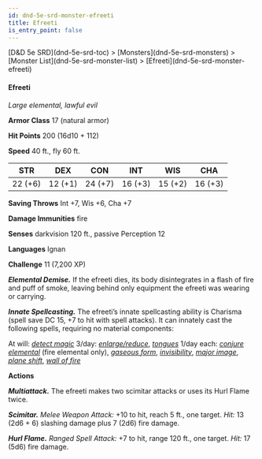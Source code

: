 ```yaml
---
id: dnd-5e-srd-monster-efreeti
title: Efreeti
is_entry_point: false
---
```


<breadcrumb>
[D&D 5e SRD](dnd-5e-srd-toc) >  [Monsters](dnd-5e-srd-monsters) > [Monster List](dnd-5e-srd-monster-list) > [Efreeti](dnd-5e-srd-monster-efreeti)
</breadcrumb>

#### Efreeti

*Large elemental, lawful evil*

**Armor Class** 17 (natural armor)

**Hit Points** 200 (16d10 + 112)

**Speed** 40 ft., fly 60 ft.

| STR     | DEX     | CON     | INT     | WIS     | CHA     |
|---------|---------|---------|---------|---------|---------|
| 22 (+6) | 12 (+1) | 24 (+7) | 16 (+3) | 15 (+2) | 16 (+3) |

**Saving Throws** Int +7, Wis +6, Cha +7

**Damage Immunities** fire

**Senses** darkvision 120 ft., passive Perception 12

**Languages** Ignan

**Challenge** 11 (7,200 XP)

***Elemental Demise.*** If the efreeti dies, its body disintegrates in a flash of fire and puff of smoke, leaving behind only equipment the efreeti was wearing or carrying.

***Innate Spellcasting.*** The efreeti’s innate spellcasting ability is Charisma (spell save DC 15, +7 to hit with spell attacks). It can innately cast the following spells, requiring no material components:

At will: [*detect magic*](dnd-5e-srd-spell-detect-magic)
3/day: [*enlarge/reduce*](dnd-5e-srd-spell-enlarge-reduce), [*tongues*](dnd-5e-srd-spell-tongues)
1/day each: [*conjure elemental*](dnd-5e-srd-spell-conjure-elemental) (fire elemental only), [*gaseous form*](dnd-5e-srd-spell-gaseous-form), [*invisibility*](dnd-5e-srd-spell-invisibility), [*major image*](dnd-5e-srd-spell-major-image), [*plane shift*](dnd-5e-srd-spell-plane-shift), [*wall of fire*](dnd-5e-srd-spell-wall-of-fire)

**Actions**

***Multiattack.*** The efreeti makes two scimitar attacks or uses its Hurl Flame twice.

***Scimitar.*** *Melee Weapon Attack:* +10 to hit, reach 5 ft., one target. *Hit:* 13 (2d6 + 6) slashing damage plus 7 (2d6) fire damage.

***Hurl Flame.*** *Ranged Spell Attack:* +7 to hit, range 120 ft., one target. *Hit:* 17 (5d6) fire damage.

